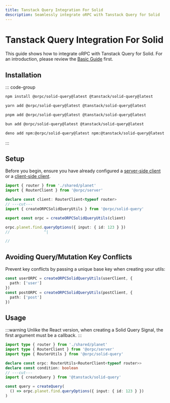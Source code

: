 ```yaml
---
title: Tanstack Query Integration For Solid
description: Seamlessly integrate oRPC with Tanstack Query for Solid
---
```


# Tanstack Query Integration For Solid

This guide shows how to integrate oRPC with Tanstack Query for Solid. For an introduction, please review the [Basic Guide](/docs/integrations/tanstack-query-old/basic) first.

## Installation

::: code-group

```sh [npm]
npm install @orpc/solid-query@latest @tanstack/solid-query@latest
```

```sh [yarn]
yarn add @orpc/solid-query@latest @tanstack/solid-query@latest
```

```sh [pnpm]
pnpm add @orpc/solid-query@latest @tanstack/solid-query@latest
```

```sh [bun]
bun add @orpc/solid-query@latest @tanstack/solid-query@latest
```

```sh [deno]
deno add npm:@orpc/solid-query@latest npm:@tanstack/solid-query@latest
```

:::

## Setup

Before you begin, ensure you have already configured a [server-side client](/docs/client/server-side) or a [client-side client](/docs/client/client-side).

```ts twoslash
import { router } from './shared/planet'
import { RouterClient } from '@orpc/server'

declare const client: RouterClient<typeof router>
// ---cut---
import { createORPCSolidQueryUtils } from '@orpc/solid-query'

export const orpc = createORPCSolidQueryUtils(client)

orpc.planet.find.queryOptions({ input: { id: 123 } })
//               ^|

//
```

## Avoiding Query/Mutation Key Conflicts

Prevent key conflicts by passing a unique base key when creating your utils:

```ts
const userORPC = createORPCSolidQueryUtils(userClient, {
  path: ['user']
})
const postORPC = createORPCSolidQueryUtils(postClient, {
  path: ['post']
})
```

## Usage

:::warning
Unlike the React version, when creating a Solid Query Signal, the first argument must be a callback.
:::

```ts twoslash
import type { router } from './shared/planet'
import type { RouterClient } from '@orpc/server'
import type { RouterUtils } from '@orpc/solid-query'

declare const orpc: RouterUtils<RouterClient<typeof router>>
declare const condition: boolean
// ---cut---
import { createQuery } from '@tanstack/solid-query'

const query = createQuery(
  () => orpc.planet.find.queryOptions({ input: { id: 123 } })
)
```
